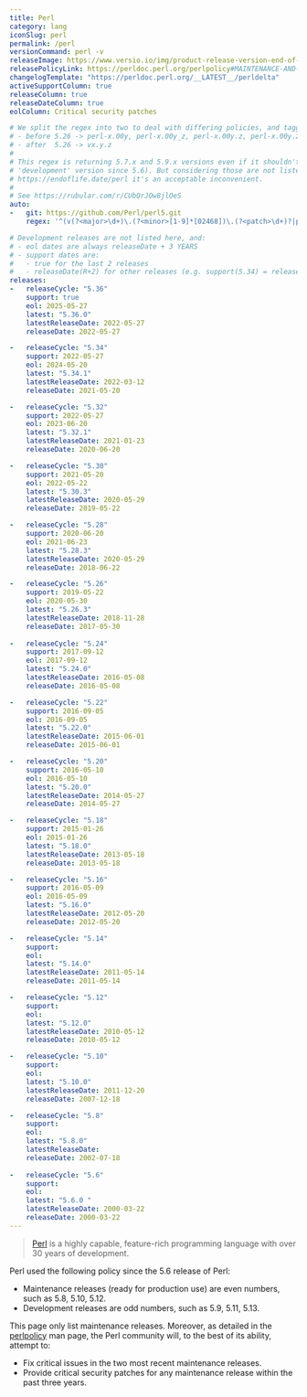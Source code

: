 ```yaml
---
title: Perl
category: lang
iconSlug: perl
permalink: /perl
versionCommand: perl -v
releaseImage: https://www.versio.io/img/product-release-version-end-of-life/Perl_Foundation-Perl.jpg
releasePolicyLink: https://perldoc.perl.org/perlpolicy#MAINTENANCE-AND-SUPPORT
changelogTemplate: "https://perldoc.perl.org/__LATEST__/perldelta"
activeSupportColumn: true
releaseColumn: true
releaseDateColumn: true
eolColumn: Critical security patches

# We split the regex into two to deal with differing policies, and tagging schemes before/after 5.26
# - before 5.26 -> perl-x.00y, perl-x.00y_z, perl-x.00y.z, perl-x.00y.zabc
# - after  5.26 -> vx.y.z
#
# This regex is returning 5.7.x and 5.9.x versions even if it shouldn't (odd versions are
# 'development' version since 5.6). But considering those are not listed on
# https://endoflife.date/perl it's an acceptable inconvenient.
#
# See https://rubular.com/r/CUbQrJOw8jlOeS
auto:
-   git: https://github.com/Perl/perl5.git
    regex: '^(v(?<major>\d+)\.(?<minor>[1-9]*[02468])\.(?<patch>\d+)?|perl-(?<major>\d+)\.(?<minor>\d+))((\.|\_)(?<patch>\d?\w+))?$'

# Development releases are not listed here, and:
# - eol dates are always releaseDate + 3 YEARS
# - support dates are:
#   - true for the last 2 releases
#   - releaseDate(R+2) for other releases (e.g. support(5.34) = releaseDate(5.36))
releases:
-   releaseCycle: "5.36"
    support: true
    eol: 2025-05-27
    latest: "5.36.0"
    latestReleaseDate: 2022-05-27
    releaseDate: 2022-05-27

-   releaseCycle: "5.34"
    support: 2022-05-27
    eol: 2024-05-20
    latest: "5.34.1"
    latestReleaseDate: 2022-03-12
    releaseDate: 2021-05-20

-   releaseCycle: "5.32"
    support: 2022-05-27
    eol: 2023-06-20
    latest: "5.32.1"
    latestReleaseDate: 2021-01-23
    releaseDate: 2020-06-20

-   releaseCycle: "5.30"
    support: 2021-05-20
    eol: 2022-05-22
    latest: "5.30.3"
    latestReleaseDate: 2020-05-29
    releaseDate: 2019-05-22

-   releaseCycle: "5.28"
    support: 2020-06-20
    eol: 2021-06-23
    latest: "5.28.3"
    latestReleaseDate: 2020-05-29
    releaseDate: 2018-06-22

-   releaseCycle: "5.26"
    support: 2019-05-22
    eol: 2020-05-30
    latest: "5.26.3"
    latestReleaseDate: 2018-11-28
    releaseDate: 2017-05-30
    
-   releaseCycle: "5.24"
    support: 2017-09-12
    eol: 2017-09-12
    latest: "5.24.0"
    latestReleaseDate: 2016-05-08
    releaseDate: 2016-05-08

-   releaseCycle: "5.22"
    support: 2016-09-05
    eol: 2016-09-05
    latest: "5.22.0"
    latestReleaseDate: 2015-06-01
    releaseDate: 2015-06-01

-   releaseCycle: "5.20"
    support: 2016-05-10
    eol: 2016-05-10
    latest: "5.20.0"
    latestReleaseDate: 2014-05-27
    releaseDate: 2014-05-27

-   releaseCycle: "5.18"
    support: 2015-01-26
    eol: 2015-01-26
    latest: "5.18.0"
    latestReleaseDate: 2013-05-18
    releaseDate: 2013-05-18

-   releaseCycle: "5.16"
    support: 2016-05-09
    eol: 2016-05-09
    latest: "5.16.0"
    latestReleaseDate: 2012-05-20
    releaseDate: 2012-05-20

-   releaseCycle: "5.14"
    support: 
    eol: 
    latest: "5.14.0"
    latestReleaseDate: 2011-05-14
    releaseDate: 2011-05-14

-   releaseCycle: "5.12"
    support: 
    eol: 
    latest: "5.12.0"
    latestReleaseDate: 2010-05-12
    releaseDate: 2010-05-12

-   releaseCycle: "5.10"
    support: 
    eol: 
    latest: "5.10.0"
    latestReleaseDate: 2011-12-20
    releaseDate: 2007-12-18

-   releaseCycle: "5.8"
    support: 
    eol: 
    latest: "5.8.0"
    latestReleaseDate: 
    releaseDate: 2002-07-18
    
-   releaseCycle: "5.6"
    support: 
    eol: 
    latest: "5.6.0 "
    latestReleaseDate: 2000-03-22
    releaseDate: 2000-03-22
---
```


> [Perl](https://www.perl.org/) is a highly capable, feature-rich programming language with over 30
> years of development.

Perl used the following policy since the 5.6 release of Perl:

- Maintenance releases (ready for production use) are even numbers, such as 5.8, 5.10, 5.12.
- Development releases are odd numbers, such as 5.9, 5.11, 5.13.

This page only list maintenance releases. Moreover, as detailed in the
[perlpolicy](https://perldoc.perl.org/perlpolicy#MAINTENANCE-AND-SUPPORT) man page, the Perl
community will, to the best of its ability, attempt to:

- Fix critical issues in the two most recent maintenance releases.
- Provide critical security patches for any maintenance release within the past three years.
